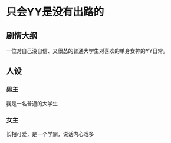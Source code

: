# 只会YY是没有出路的

## 剧情大纲

一位对自己没自信、又很怂的普通大学生对喜欢的单身女神的YY日常。

## 人设

### 男主

我是一名普通的大学生

### 女主

长相可爱，是一个学霸，说话内心戏多